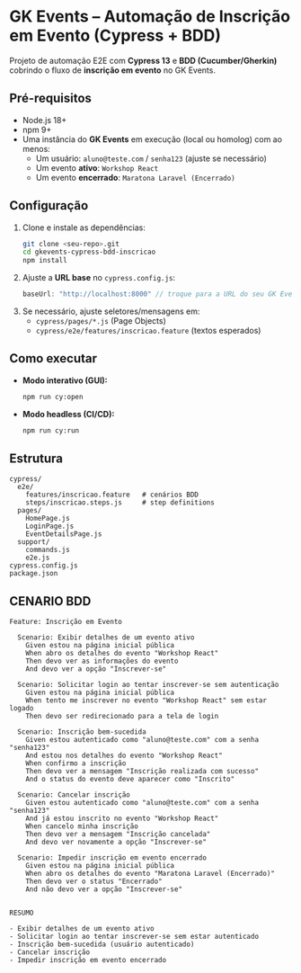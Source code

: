 # GK Events – Automação de Inscrição em Evento (Cypress + BDD)

Projeto de automação E2E com **Cypress 13** e **BDD (Cucumber/Gherkin)** cobrindo o fluxo de **inscrição em evento** no GK Events.



##  Pré-requisitos
- Node.js 18+
- npm 9+
- Uma instância do **GK Events** em execução (local ou homolog) com ao menos:
  - Um usuário: `aluno@teste.com` / `senha123` (ajuste se necessário)
  - Um evento **ativo**: `Workshop React`
  - Um evento **encerrado**: `Maratona Laravel (Encerrado)`

##  Configuração
1. Clone e instale as dependências:
   ```bash
   git clone <seu-repo>.git
   cd gkevents-cypress-bdd-inscricao
   npm install
   ```
2. Ajuste a **URL base** no `cypress.config.js`:
   ```js
   baseUrl: "http://localhost:8000" // troque para a URL do seu GK Events
   ```
3. Se necessário, ajuste seletores/mensagens em:
   - `cypress/pages/*.js` (Page Objects)
   - `cypress/e2e/features/inscricao.feature` (textos esperados)

##  Como executar
- **Modo interativo (GUI):**
  ```bash
  npm run cy:open
  ```
- **Modo headless (CI/CD):**
  ```bash
  npm run cy:run
  ```

##  Estrutura
```
cypress/
  e2e/
    features/inscricao.feature   # cenários BDD
    steps/inscricao.steps.js     # step definitions
  pages/
    HomePage.js
    LoginPage.js
    EventDetailsPage.js
  support/
    commands.js
    e2e.js
cypress.config.js
package.json
```


##  CENARIO BDD
```gherkin
Feature: Inscrição em Evento

  Scenario: Exibir detalhes de um evento ativo
    Given estou na página inicial pública
    When abro os detalhes do evento "Workshop React"
    Then devo ver as informações do evento
    And devo ver a opção "Inscrever-se"

  Scenario: Solicitar login ao tentar inscrever-se sem autenticação
    Given estou na página inicial pública
    When tento me inscrever no evento "Workshop React" sem estar logado
    Then devo ser redirecionado para a tela de login

  Scenario: Inscrição bem-sucedida
    Given estou autenticado como "aluno@teste.com" com a senha "senha123"
    And estou nos detalhes do evento "Workshop React"
    When confirmo a inscrição
    Then devo ver a mensagem "Inscrição realizada com sucesso"
    And o status do evento deve aparecer como "Inscrito"

  Scenario: Cancelar inscrição
    Given estou autenticado como "aluno@teste.com" com a senha "senha123"
    And já estou inscrito no evento "Workshop React"
    When cancelo minha inscrição
    Then devo ver a mensagem "Inscrição cancelada"
    And devo ver novamente a opção "Inscrever-se"

  Scenario: Impedir inscrição em evento encerrado
    Given estou na página inicial pública
    When abro os detalhes do evento "Maratona Laravel (Encerrado)"
    Then devo ver o status "Encerrado"
    And não devo ver a opção "Inscrever-se"


RESUMO

- Exibir detalhes de um evento ativo
- Solicitar login ao tentar inscrever-se sem estar autenticado
- Inscrição bem-sucedida (usuário autenticado)
- Cancelar inscrição
- Impedir inscrição em evento encerrado

